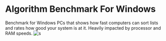 # Algorithm Benchmark For Windows
Benchmark for Windows PCs that shows how fast computers can sort lists and rates how good your system is at it. Heavily impacted by processor and RAM speeds.
![s](https://imgur.com/zBWzB6q)
